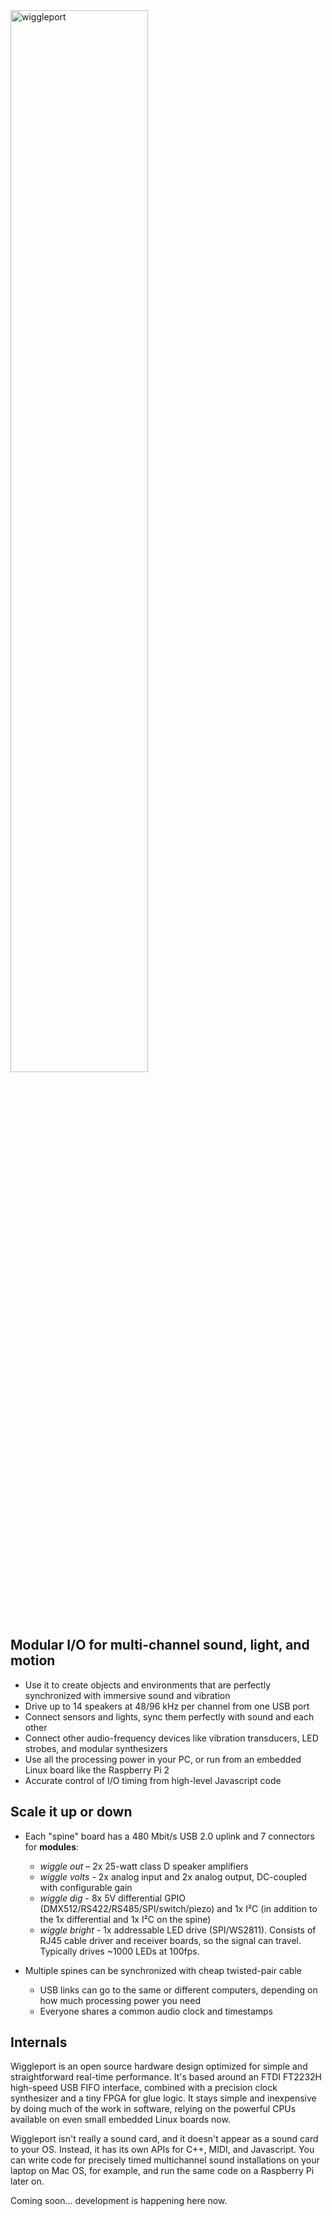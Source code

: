 <img alt="wiggleport" src="https://raw.githubusercontent.com/scanlime/wiggleport/master/doc/wiggleport-wordmark.png" width="66%">

Modular I/O for multi-channel sound, light, and motion
------------------------------------------------------

* Use it to create objects and environments that are perfectly synchronized with immersive sound and vibration
* Drive up to 14 speakers at 48/96 kHz per channel from one USB port
* Connect sensors and lights, sync them perfectly with sound and each other
* Connect other audio-frequency devices like vibration transducers, LED strobes, and modular synthesizers
* Use all the processing power in your PC, or run from an embedded Linux board like the Raspberry Pi 2
* Accurate control of I/O timing from high-level Javascript code


Scale it up or down
-------------------

* Each "spine" board has a 480 Mbit/s USB 2.0 uplink and 7 connectors for **modules**:
  * *wiggle out* – 2x 25-watt class D speaker amplifiers
  * *wiggle volts* - 2x analog input and 2x analog output, DC-coupled with configurable gain
  * *wiggle dig* - 8x 5V differential GPIO (DMX512/RS422/RS485/SPI/switch/piezo) and 1x I²C (in addition to the 1x differential and 1x I²C on the spine)
  * *wiggle bright* - 1x addressable LED drive (SPI/WS2811). Consists of RJ45 cable driver and receiver boards, so the signal can travel. Typically drives ~1000 LEDs at 100fps.

* Multiple spines can be synchronized with cheap twisted-pair cable
  * USB links can go to the same or different computers, depending on how much processing power you need
  * Everyone shares a common audio clock and timestamps

Internals
---------

Wiggleport is an open source hardware design optimized for simple and straightforward real-time performance. It's based around an FTDI FT2232H high-speed USB FIFO interface, combined with a precision clock synthesizer and a tiny FPGA for glue logic. It stays simple and inexpensive by doing much of the work in software, relying on the powerful CPUs available on even small embedded Linux boards now.

Wiggleport isn't really a sound card, and it doesn't appear as a sound card to your OS. Instead, it has its own APIs for C++, MIDI, and Javascript. You can write code for precisely timed multichannel sound installations on your laptop on Mac OS, for example, and run the same code on a Raspberry Pi later on.

Coming soon... development is happening here now.
